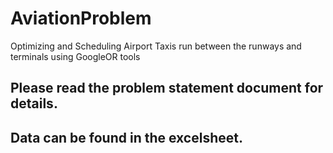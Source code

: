 # AviationProblem
Optimizing and Scheduling Airport Taxis run between the runways and terminals using GoogleOR tools


## Please read the problem statement document for details.

## Data can be found in the excelsheet.
